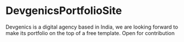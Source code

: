 # DevgenicsPortfolioSite
Devgenics is a digital agency based in India, we are looking forward to make its portfolio on the top of a free template. Open for contribution
